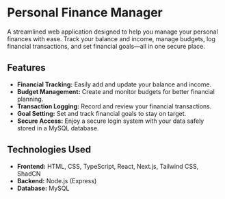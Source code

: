 # Personal Finance Manager

A streamlined web application designed to help you manage your personal finances with ease. Track your balance and income, manage budgets, log financial transactions, and set financial goals—all in one secure place.

## Features

- **Financial Tracking:** Easily add and update your balance and income.
- **Budget Management:** Create and monitor budgets for better financial planning.
- **Transaction Logging:** Record and review your financial transactions.
- **Goal Setting:** Set and track financial goals to stay on target.
- **Secure Access:** Enjoy a secure login system with your data safely stored in a MySQL database.

## Technologies Used

- **Frontend:** HTML, CSS, TypeScript, React, Next.js, Tailwind CSS, ShadCN
- **Backend:** Node.js (Express)
- **Database:** MySQL
